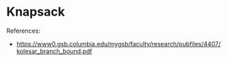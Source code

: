 # Knapsack

References:
* https://www0.gsb.columbia.edu/mygsb/faculty/research/pubfiles/4407/kolesar_branch_bound.pdf
